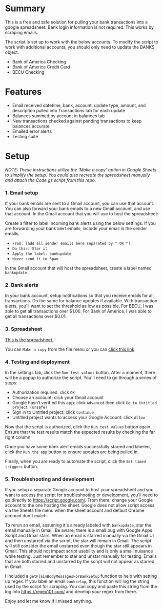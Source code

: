 # Summary

This is a free and safe solution for pulling your bank transactions into a google spreadsheet. Bank login information is not required. This works by scraping emails.

The script is set up to work with the below accounts. To modify the script to work with additional accounts, you should only need to update the BANKS object.
- Bank of America Checking
- Bank of America Credit Card
- BECU Checking

# Features

- Email received datetime, bank, account, update type, amount, and description pulled into Transactions tab for each update
- Balances summed by account in balances tab
- New transactions checked against pending transactions to keep balances accurate
- Emailed error alerts
- Testing suite

# Setup

_NOTE: These instructions utilize the 'Make a copy' option in Google Sheets to simplify the setup. You could also recreate the spreadsheet manually and attach the Code.gs script from this repo._

### 1. Email setup
If your bank emails are sent to a Gmail account, you can use that account. You can also forward your bank emails to a new Gmail account, and use that account. In the Gmail account that you will use to host the spreadsheet:

Create a filter to label incoming bank alerts using the below settings.  If you are forwarding your bank alert emails, include your email in the sender emails.
- `From: [add all sender emails here separated by " OR "]`
- `Do this: Star it`
- `Apply the label: bankupdate`
- `Never send it to Spam`

In the Gmail account that will host the spreadsheet, create a label named `bankupdate`

### 2. Bank alerts
In your bank account, setup notifications so that you receive emails for all transactions. Do the same for balance updates if available.  With transaction alerts, you'll want to set the threshold as low as possible.  For BECU, I was able to get all transactions over $1.00.  For Bank of America, I was able to get all transactions over $0.01.

### 3. Spreadsheet
[This is the spreadsheet.](https://docs.google.com/spreadsheets/d/1LBkVF94ZmOu09n-ugCw50vD-p41wiap2ETIQwf2Epfo)

You can `Make a copy` from the file menu or you can [click this link](https://docs.google.com/spreadsheets/d/1LBkVF94ZmOu09n-ugCw50vD-p41wiap2ETIQwf2Epfo/copy).

### 4. Testing and deployment

In the settings tab, click the `Run test values` button.  After a moment, there will be a popup to authorize the script.  You'll need to go through a series of steps:
- Authorization required: click `OK`
- Choose an account: click your Gmail account
- Google hasn’t verified this app: click `Advanced` then click `Go to Untitled project (unsafe)`
- Sign in to Untitled project: click `Continue`
- Untitled project wants to access your Google Account: click `Allow`

Now that the script is authorized, click the `Run test values` button again. Ensure that the test results match the expected results by checking the far right column.

Once you have some bank alert emails successfully starred and labeled, click the `Run the app` button to ensure updates are being pulled in.

Finally, when you are ready to automate the script, click the `Set timed triggers` button.

### 5. Troubleshooting and development

If you setup a separate Google account to host your spreadsheet and you want to access the script for troubleshooting or development, you'll need to go directly to https://script.google.com/.  From there, change your Google account to the one hosting the sheet.  Google does not allow script access via the Sheets file menu when the sheet account and default Chrome account don't match.

To rerun an email, assuming it's already labeled with `bankupdate`, star the email manually in Gmail.  Be aware, there is a small bug with Google Apps Script and Gmail stars.  When an email is starred manually via the Gmail UI and then unstarred via the script, the star will remain in Gmail.  The script will still consider the email unstarred even though the star still appears in Gmail.  This should not impact script usability and is only a small nuisance while testing. Just remember to star and unstar manually for testing. Emails that are both starred and unstarred by the script will not appear as starred in Gmail.

I included a `getPlainBodyMessagesForBankSetup` function to help with setting up regex.  If you label an email `banksetup`, this function will log the string used by the script for scraping.  You can copy and paste this string from the log into https://regex101.com/ and develop your regex from there.

Enjoy and let me know if I missed anything.
